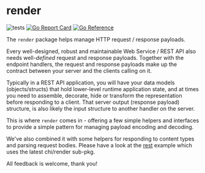 # render

![tests](https://github.com/go-chi/render/actions/workflows/test.yml/badge.svg)
[![Go Report Card](https://goreportcard.com/badge/github.com/go-chi/render)](https://goreportcard.com/report/github.com/go-chi/render)
[![Go Reference](https://pkg.go.dev/badge/github.com/go-chi/render.svg)](https://pkg.go.dev/github.com/go-chi/render)

The `render` package helps manage HTTP request / response payloads.

Every well-designed, robust and maintainable Web Service / REST API also needs
well-*defined* request and response payloads. Together with the endpoint handlers,
the request and response payloads make up the contract between your server and the
clients calling on it.

Typically in a REST API application, you will have your data models (objects/structs)
that hold lower-level runtime application state, and at times you need to assemble,
decorate, hide or transform the representation before responding to a client. That
server output (response payload) structure, is also likely the input structure to
another handler on the server.

This is where `render` comes in - offering a few simple helpers and interfaces to
provide a simple pattern for managing payload encoding and decoding.

We've also combined it with some helpers for responding to content types and parsing
request bodies. Please have a look at the [rest](https://github.com/go-chi/chi/blob/master/_examples/rest/main.go)
example which uses the latest chi/render sub-pkg.

All feedback is welcome, thank you!

